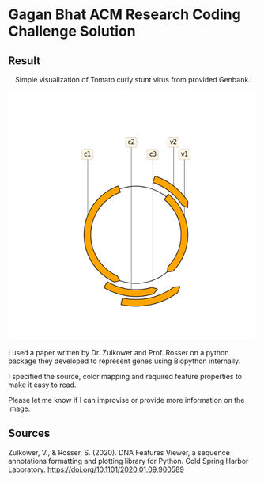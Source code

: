 # Gagan Bhat ACM Research Coding Challenge Solution

## Result
<div align="center">
Simple visualization of Tomato curly stunt virus from provided Genbank. 
</div>

![](ACM_Circular_Genome_Representation.png)



I used a paper written by Dr. Zulkower and Prof. Rosser on a python package they developed to represent genes using Biopython internally. 

I specified the source, color mapping and required feature properties to make it easy to read. 

Please let me know if I can improvise or provide more information on the image. 


## Sources

Zulkower, V., & Rosser, S. (2020). DNA Features Viewer, a sequence annotations formatting and plotting library for Python. Cold Spring Harbor Laboratory. https://doi.org/10.1101/2020.01.09.900589

